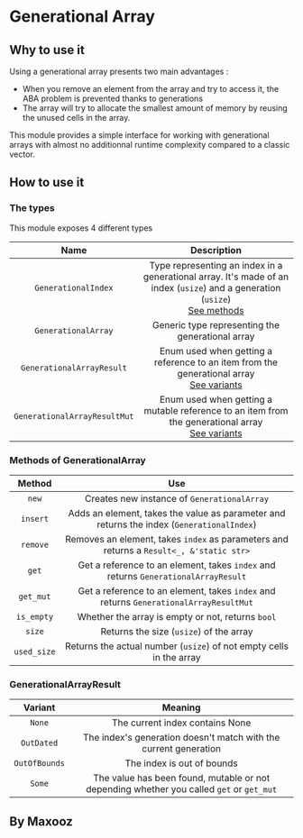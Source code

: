 # Generational Array

## Why to use it 

Using a generational array presents two main advantages :
- When you remove an element from the array and try to access it, the ABA problem is prevented thanks to generations
- The array will try to allocate the smallest amount of memory by reusing the unused cells in the array.

This module provides a simple interface for working with generational arrays with almost no additionnal runtime complexity compared to a classic vector.

## How to use it

### The types

This module exposes 4 different types

| Name | Description |
| :----: | :----: |
| `GenerationalIndex` | Type representing an index in a generational array. It's made of an index (`usize`) and a generation (`usize`) <br> [See methods](#methods-of-generationalarray) |
| `GenerationalArray` | Generic type representing the generational array |
| `GenerationalArrayResult` | Enum used when getting a reference to an item from the generational array <br> [See variants](#generationalarrayresult) |
| `GenerationalArrayResultMut` | Enum used when getting a mutable reference to an item from the generational array <br> [See variants](#generationalarrayresult) |

### Methods of GenerationalArray

| Method | Use |
| :----: | :----: |
| `new` | Creates new instance of `GenerationalArray` |
| `insert` | Adds an element, takes the value as parameter and returns the index (`GenerationalIndex`) |
| `remove` | Removes an element, takes `index` as parameters and returns a `Result<_, &'static str>` |
| `get` | Get a reference to an element, takes `index` and returns `GenerationalArrayResult` |
| `get_mut` | Get a reference to an element, takes `index` and returns `GenerationalArrayResultMut` |
| `is_empty` | Whether the array is empty or not, returns `bool` |
| `size` | Returns the size (`usize`) of the array |
| `used_size` | Returns the actual number (`usize`) of not empty cells in the array |

### GenerationalArrayResult

| Variant | Meaning |
| :----: | :----: |
| `None` | The current index contains None |
| `OutDated` | The index's generation doesn't match with the current generation |
| `OutOfBounds` | The index is out of bounds |
| `Some` | The value has been found, mutable or not depending whether you called `get` or `get_mut` |

## By Maxooz